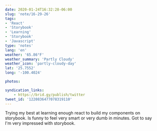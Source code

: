 ```yaml
---
date: 2020-01-24T16:32:28-06:00
slug: 'note/16-29-26'
tags:
- 'React'
- 'Storybook'
- 'Learning'
- 'Storybook'
- 'Javascript'
type: 'notes'
lang: 'en'
weather: '65.86°F'
weather_summary: 'Partly Cloudy'
weather_icon: 'partly-cloudy-day'
lat: '25.7552'
long: '-100.4024'

photos:

syndication_links:
    - https://brid.gy/publish/twitter
tweet_id: '1220836477078319110'
---
```

Trying my best at learning enough react to build my components on storybook. Is funny to feel very smart or very dumb in minutes. Got to say I'm very impressed with storybook.

    